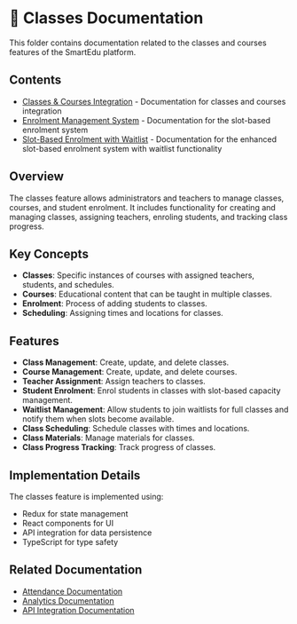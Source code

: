 # 🏫 Classes Documentation

This folder contains documentation related to the classes and courses features of the SmartEdu platform.

## Contents

- [Classes & Courses Integration](./classes-courses-integration.md) - Documentation for classes and courses integration
- [Enrolment Management System](./Enrolment.md) - Documentation for the slot-based enrolment system
- [Slot-Based Enrolment with Waitlist](./SlotBasedEnrolment.md) - Documentation for the enhanced slot-based enrolment system with waitlist functionality

## Overview

The classes feature allows administrators and teachers to manage classes, courses, and student enrolment. It includes functionality for creating and managing classes, assigning teachers, enroling students, and tracking class progress.

## Key Concepts

- **Classes**: Specific instances of courses with assigned teachers, students, and schedules.
- **Courses**: Educational content that can be taught in multiple classes.
- **Enrolment**: Process of adding students to classes.
- **Scheduling**: Assigning times and locations for classes.

## Features

- **Class Management**: Create, update, and delete classes.
- **Course Management**: Create, update, and delete courses.
- **Teacher Assignment**: Assign teachers to classes.
- **Student Enrolment**: Enrol students in classes with slot-based capacity management.
- **Waitlist Management**: Allow students to join waitlists for full classes and notify them when slots become available.
- **Class Scheduling**: Schedule classes with times and locations.
- **Class Materials**: Manage materials for classes.
- **Class Progress Tracking**: Track progress of classes.

## Implementation Details

The classes feature is implemented using:
- Redux for state management
- React components for UI
- API integration for data persistence
- TypeScript for type safety

## Related Documentation

- [Attendance Documentation](../attendance/README.md)
- [Analytics Documentation](../analytics/README.md)
- [API Integration Documentation](../../api-integration/README.md)
